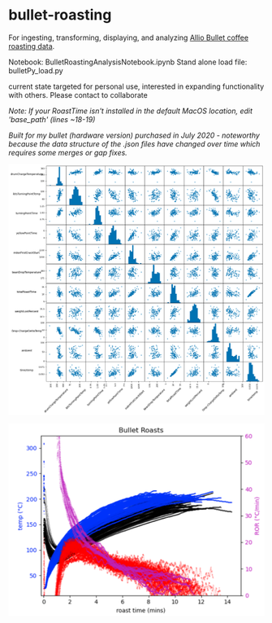 # bullet-roasting
For ingesting, transforming, displaying, and analyzing [Allio Bullet coffee roasting data](https://aillio.com/?page_id=23112).

Notebook: BulletRoastingAnalysisNotebook.ipynb
Stand alone load file: bulletPy_load.py

current state targeted for personal use, interested in expanding functionality with others. Please contact to collaborate

*Note: If your RoastTime isn't installed in the default MacOS location, edit 'base_path' (lines ~18-19)*

*Built for my bullet (hardware version) purchased in July 2020 - noteworthy because the data structure of the .json files have changed over time which requires some merges or gap fixes.*


![roasting data scatter plot](images/bulletRoastingEDA.png)


![roasting data with itbs ror](images/allRoastsPlt.png)


